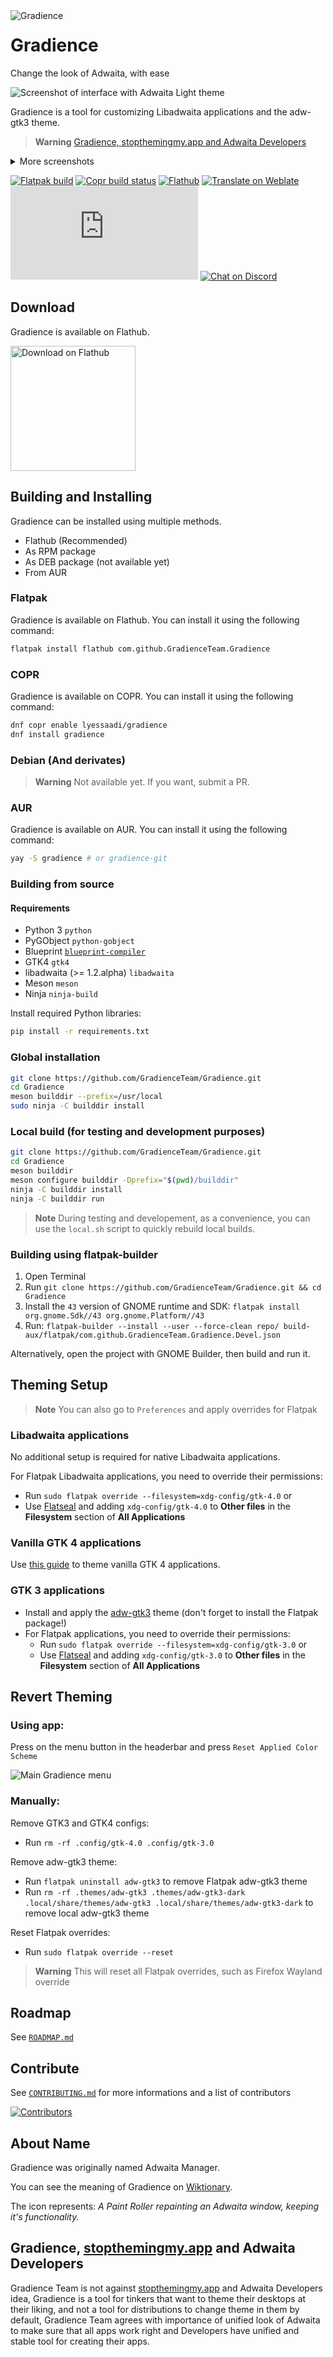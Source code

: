 <img align="left" alt="Gradience" src="https://github.com/GradienceTeam/Gradience/raw/main/data/icons/hicolor/scalable/apps/com.github.GradienceTeam.Gradience.svg">

# Gradience

Change the look of Adwaita, with ease

![Screenshot of interface with Adwaita Light theme](https://github.com/GradienceTeam/Design/raw/main/Screenshots/main_screenshot.png)

Gradience is a tool for customizing Libadwaita applications and the adw-gtk3 theme.

> **Warning**
> [Gradience, stopthemingmy.app and Adwaita Developers](#gradience-stopthemingmyapp-and-adwaita-developers)

<details>
  <summary>More screenshots</summary>
  
  ![Screenshot of interface of Monet Tab](https://github.com/GradienceTeam/Design/raw/main/Screenshots/monet_purple.png)
  
  ![Screenshot of proof that this actually works](https://github.com/GradienceTeam/Design/raw/main/Screenshots/proof_of_work_screenshot.png)
</details>

[![Flatpak build](https://github.com/GradienceTeam/Gradience/actions/workflows/flatpak.yml/badge.svg)](https://github.com/GradienceTeam/Gradience/actions/workflows/flatpak.yml)
[![Copr build status](https://img.shields.io/badge/dynamic/json?color=blue&label=copr&query=builds.latest.state&url=https%3A%2F%2Fcopr.fedorainfracloud.org%2Fapi_3%2Fpackage%3Fownername%3Dlyessaadi%26projectname%3Dgradience%26packagename%3Dgradience%26with_latest_build%3DTrue)](https://copr.fedorainfracloud.org/coprs/lyessaadi/gradience/package/gradience/)
[![Flathub](https://img.shields.io/badge/dynamic/json?color=informational&label=downloads&logo=flathub&logoColor=white&query=%24.installs_total&url=https%3A%2F%2Fflathub.org%2Fapi%2Fv2%2Fstats%2Fcom.github.GradienceTeam.Gradience)](https://flathub.org/apps/details/com.github.GradienceTeam.Gradience)
[![Translate on Weblate](https://hosted.weblate.org/widgets/GradienceTeam/-/svg-badge.svg)](https://hosted.weblate.org/engage/GradienceTeam)
![Chat on Matrix](https://img.shields.io/matrix/Gradience:matrix.org?logo=matrix)
[![Chat on Discord](https://img.shields.io/discord/1013779899821064202?label=discord&logo=discord&logoColor=white)](https://discord.com/invite/MYa8Sr7btJ)

<!--[![Flatpak build - Nightly](https://github.com/GradienceTeam/Gradience/actions/workflows/flatpak-nightly.yml/badge.svg)](https://github.com/GradienceTeam/Gradience/actions/workflows/flatpak-nightly.yml)-->

## Download

Gradience is available on Flathub.

<a href="https://flathub.org/apps/details/com.github.GradienceTeam.Gradience">
    <img width="200" alt="Download on Flathub" src="https://flathub.org/assets/badges/flathub-badge-i-en.svg"/>
</a>

## Building and Installing

Gradience can be installed using multiple methods.

- Flathub (Recommended)
- As RPM package
- As DEB package (not available yet)
- From AUR

### Flatpak

Gradience is available on Flathub. You can install it using the following command:

```bash
flatpak install flathub com.github.GradienceTeam.Gradience
```

### COPR 

Gradience is available on COPR. You can install it using the following command:

```bash
dnf copr enable lyessaadi/gradience
dnf install gradience
```

### Debian (And derivates)

> **Warning**
> Not available yet. If you want, submit a PR.

### AUR 

Gradience is available on AUR. You can install it using the following command:

```bash
yay -S gradience # or gradience-git
```

### Building from source

#### Requirements

- Python 3 `python`
- PyGObject `python-gobject`
- Blueprint [`blueprint-compiler`](https://jwestman.pages.gitlab.gnome.org/blueprint-compiler/setup.html)
- GTK4 `gtk4`
- libadwaita (>= 1.2.alpha) `libadwaita`
- Meson `meson`
- Ninja `ninja-build`

Install required Python libraries:

```sh
pip install -r requirements.txt
```

### Global installation

```sh
git clone https://github.com/GradienceTeam/Gradience.git
cd Gradience
meson builddir --prefix=/usr/local
sudo ninja -C builddir install
```

### Local build (for testing and development purposes)

```sh
git clone https://github.com/GradienceTeam/Gradience.git
cd Gradience
meson builddir
meson configure builddir -Dprefix="$(pwd)/builddir"
ninja -C builddir install
ninja -C builddir run
```

> **Note** 
> During testing and developement, as a convenience, you can use the `local.sh` script to quickly rebuild local builds.

### Building using flatpak-builder

1. Open Terminal
2. Run `git clone https://github.com/GradienceTeam/Gradience.git && cd Gradience`
3. Install the `43` version of GNOME runtime and SDK: `flatpak install org.gnome.Sdk//43 org.gnome.Platform//43`
4. Run: `flatpak-builder --install --user --force-clean repo/ build-aux/flatpak/com.github.GradienceTeam.Gradience.Devel.json`

Alternatively, open the project with GNOME Builder, then build and run it.

## Theming Setup

> **Note** 
> You can also go to `Preferences` and apply overrides for Flatpak

### Libadwaita applications

No additional setup is required for native Libadwaita applications.

For Flatpak Libadwaita applications, you need to override their permissions:

- Run `sudo flatpak override --filesystem=xdg-config/gtk-4.0` or
- Use [Flatseal](https://github.com/tchx84/Flatseal) and adding `xdg-config/gtk-4.0` to **Other files** in the **Filesystem** section of **All Applications**

### Vanilla GTK 4 applications

Use [this guide](https://github.com/lassekongo83/adw-gtk3/blob/main/gtk4.md) to theme vanilla GTK 4 applications.

### GTK 3 applications

- Install and apply the [adw-gtk3](https://github.com/lassekongo83/adw-gtk3#readme) theme (don't forget to install the Flatpak package!)
- For Flatpak applications, you need to override their permissions:
  - Run `sudo flatpak override --filesystem=xdg-config/gtk-3.0` or
  - Use [Flatseal](https://github.com/tchx84/Flatseal) and adding `xdg-config/gtk-3.0` to **Other files** in the **Filesystem** section of **All Applications**

## Revert Theming

### Using app:

Press on the menu button in the headerbar and press `Reset Applied Color Scheme`

![Main Gradience menu](https://raw.githubusercontent.com/GradienceTeam/Design/main/Screenshots/hamburger_menu.png)

### Manually:

Remove GTK3 and GTK4 configs:

- Run `rm -rf .config/gtk-4.0 .config/gtk-3.0`

Remove adw-gtk3 theme:

- Run `flatpak uninstall adw-gtk3` to remove Flatpak adw-gtk3 theme
- Run `rm -rf .themes/adw-gtk3 .themes/adw-gtk3-dark .local/share/themes/adw-gtk3 .local/share/themes/adw-gtk3-dark` to remove local adw-gtk3 theme

Reset Flatpak overrides:

- Run `sudo flatpak override --reset`

> **Warning**
> This will reset all Flatpak overrides, such as Firefox Wayland override

## Roadmap

See [`ROADMAP.md`](ROADMAP.md)

## Contribute

See [`CONTRIBUTING.md`](CONTRIBUTING.md) for more informations and a list of contributors

[![Contributors](https://contrib.rocks/image?repo=GradienceTeam/Gradience)](https://github.com/GradienceTeam/Gradience/graphs/contributors)

## About Name

Gradience was originally named Adwaita Manager.

You can see the meaning of Gradience on [Wiktionary](https://en.wiktionary.org/wiki/gradience).

The icon represents: _A Paint Roller repainting an Adwaita window, keeping it's functionality._

## Gradience, [stopthemingmy.app](https://stopthemingmy.app) and Adwaita Developers

Gradience Team is not against [stopthemingmy.app](https://stopthemingmy.app) and Adwaita Developers idea, Gradience is a tool for tinkers that want to theme their desktops at their liking, and not a tool for distributions to change theme in them by default, Gradience Team agrees with importance of unified look of Adwaita to make sure that all apps work right and Developers have unified and stable tool for creating their apps.
